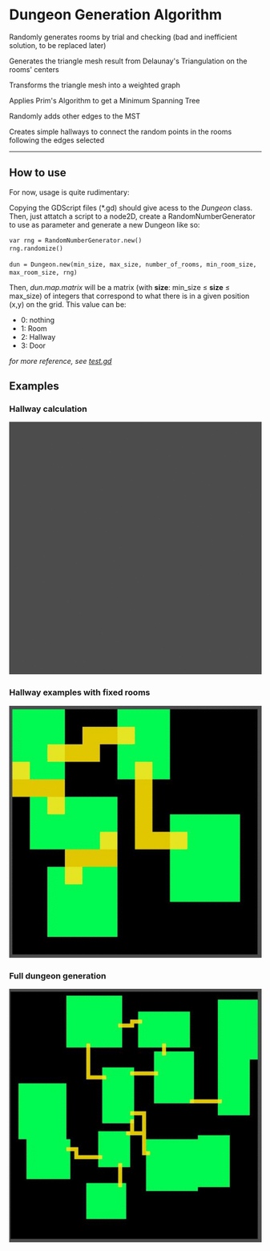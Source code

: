# Dungeon Generation Algorithm


Randomly generates rooms by trial and checking (bad and inefficient solution, to be replaced later)

Generates the triangle mesh result from Delaunay's Triangulation on the rooms' centers

Transforms the triangle mesh into a weighted graph

Applies Prim's Algorithm to get a Minimum Spanning Tree

Randomly adds other edges to the MST

Creates simple hallways to connect the random points in the rooms following the edges selected

--------

## How to use

For now, usage is quite rudimentary:

Copying the GDScript files (\*.gd) should give acess to the *Dungeon* class. Then, just attatch a script to a node2D, create a RandomNumberGenerator to use as parameter and generate a new Dungeon like so:

```gdscript
var rng = RandomNumberGenerator.new()
rng.randomize()

dun = Dungeon.new(min_size, max_size, number_of_rooms, min_room_size, max_room_size, rng)
```

Then, *dun.map.matrix* will be a matrix (with **size**: min_size ≤ **size** ≤ max_size) of integers that correspond to what there is in a given position (x,y) on the grid. This value can be:

- 0: nothing
- 1: Room
- 2: Hallway
- 3: Door


*for more reference, see [test.gd](test.gd)*


## Examples

### Hallway calculation
![example.gif](images_and_gifs/example.gif)

### Hallway examples with fixed rooms
![example2.gif](images_and_gifs/example2.gif)

### Full dungeon generation
![example3.gif](images_and_gifs/example3.gif)
